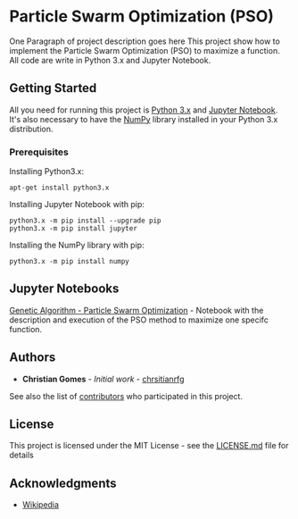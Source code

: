 # Particle Swarm Optimization (PSO)

One Paragraph of project description goes here
This project show how to implement the Particle Swarm Optimization (PSO) to maximize a function. All code are write in Python 3.x and Jupyter Notebook.

## Getting Started

All you need for running this project is [Python 3.x](https://www.python.org/download/releases/3.0/) and [Jupyter Notebook](http://jupyter.org/index.html). It's also necessary to have the [NumPy](http://www.numpy.org/) library installed in your Python 3.x distribution.


### Prerequisites

Installing Python3.x:

```
apt-get install python3.x
```

Installing Jupyter Notebook with pip:

```
python3.x -m pip install --upgrade pip
python3.x -m pip install jupyter
```

Installing the NumPy library with pip:

```
python3.x -m pip install numpy
```

## Jupyter Notebooks

[Genetic Algorithm - Particle Swarm Optimization](https://github.com/christianrfg/ga_pso/blob/master/Genetic%20Algorithm%20-%20Particle%20Swarm%20Optimization%20.ipynb) -  Notebook with the description and execution of the PSO method to maximize one specifc function.


<!-- ## Contributing

Please read [CONTRIBUTING.md](https://gist.github.com/PurpleBooth/b24679402957c63ec426) for details on our code of conduct, and the process for submitting pull requests to us. -->

## Authors

* **Christian Gomes** - *Initial work* - [chrsitianrfg](https://github.com/christianrfg)

See also the list of [contributors](https://github.com/your/project/contributors) who participated in this project.

## License

This project is licensed under the MIT License - see the [LICENSE.md](LICENSE.md) file for details

## Acknowledgments

* [Wikipedia](https://en.wikipedia.org/wiki/Particle_swarm_optimization#Parameter_selection)

